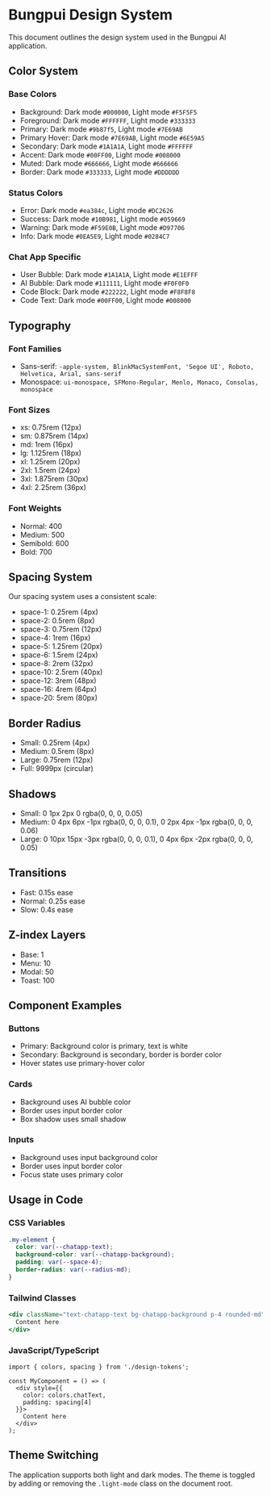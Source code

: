 
# Bungpui Design System

This document outlines the design system used in the Bungpui AI application.

## Color System

### Base Colors
- Background: Dark mode `#000000`, Light mode `#F5F5F5`
- Foreground: Dark mode `#FFFFFF`, Light mode `#333333`
- Primary: Dark mode `#9b87f5`, Light mode `#7E69AB`
- Primary Hover: Dark mode `#7E69AB`, Light mode `#6E59A5`
- Secondary: Dark mode `#1A1A1A`, Light mode `#FFFFFF`
- Accent: Dark mode `#00FF00`, Light mode `#008000`
- Muted: Dark mode `#666666`, Light mode `#666666`
- Border: Dark mode `#333333`, Light mode `#DDDDDD`

### Status Colors
- Error: Dark mode `#ea384c`, Light mode `#DC2626`
- Success: Dark mode `#10B981`, Light mode `#059669`
- Warning: Dark mode `#F59E0B`, Light mode `#D97706`
- Info: Dark mode `#0EA5E9`, Light mode `#0284C7`

### Chat App Specific
- User Bubble: Dark mode `#1A1A1A`, Light mode `#E1EFFF`
- AI Bubble: Dark mode `#111111`, Light mode `#F0F0F0`
- Code Block: Dark mode `#222222`, Light mode `#F8F8F8`
- Code Text: Dark mode `#00FF00`, Light mode `#008000`

## Typography

### Font Families
- Sans-serif: `-apple-system, BlinkMacSystemFont, 'Segoe UI', Roboto, Helvetica, Arial, sans-serif`
- Monospace: `ui-monospace, SFMono-Regular, Menlo, Monaco, Consolas, monospace`

### Font Sizes
- xs: 0.75rem (12px)
- sm: 0.875rem (14px)
- md: 1rem (16px)
- lg: 1.125rem (18px)
- xl: 1.25rem (20px)
- 2xl: 1.5rem (24px)
- 3xl: 1.875rem (30px)
- 4xl: 2.25rem (36px)

### Font Weights
- Normal: 400
- Medium: 500
- Semibold: 600
- Bold: 700

## Spacing System

Our spacing system uses a consistent scale:
- space-1: 0.25rem (4px)
- space-2: 0.5rem (8px)
- space-3: 0.75rem (12px)
- space-4: 1rem (16px)
- space-5: 1.25rem (20px)
- space-6: 1.5rem (24px)
- space-8: 2rem (32px)
- space-10: 2.5rem (40px)
- space-12: 3rem (48px)
- space-16: 4rem (64px)
- space-20: 5rem (80px)

## Border Radius
- Small: 0.25rem (4px)
- Medium: 0.5rem (8px)
- Large: 0.75rem (12px)
- Full: 9999px (circular)

## Shadows
- Small: 0 1px 2px 0 rgba(0, 0, 0, 0.05)
- Medium: 0 4px 6px -1px rgba(0, 0, 0, 0.1), 0 2px 4px -1px rgba(0, 0, 0, 0.06)
- Large: 0 10px 15px -3px rgba(0, 0, 0, 0.1), 0 4px 6px -2px rgba(0, 0, 0, 0.05)

## Transitions
- Fast: 0.15s ease
- Normal: 0.25s ease
- Slow: 0.4s ease

## Z-index Layers
- Base: 1
- Menu: 10
- Modal: 50
- Toast: 100

## Component Examples

### Buttons
- Primary: Background color is primary, text is white
- Secondary: Background is secondary, border is border color
- Hover states use primary-hover color

### Cards
- Background uses AI bubble color
- Border uses input border color
- Box shadow uses small shadow

### Inputs
- Background uses input background color
- Border uses input border color
- Focus state uses primary color

## Usage in Code

### CSS Variables
```css
.my-element {
  color: var(--chatapp-text);
  background-color: var(--chatapp-background);
  padding: var(--space-4);
  border-radius: var(--radius-md);
}
```

### Tailwind Classes
```jsx
<div className="text-chatapp-text bg-chatapp-background p-4 rounded-md">
  Content here
</div>
```

### JavaScript/TypeScript
```tsx
import { colors, spacing } from './design-tokens';

const MyComponent = () => (
  <div style={{ 
    color: colors.chatText,
    padding: spacing[4]
  }}>
    Content here
  </div>
);
```

## Theme Switching

The application supports both light and dark modes. The theme is toggled by adding or removing the `.light-mode` class on the document root.
